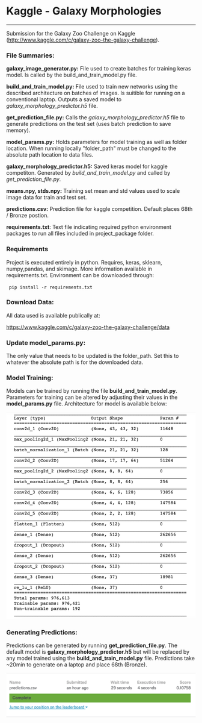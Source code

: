 # Kaggle - Galaxy Morphologies
---
Submission for the Galaxy Zoo Challenge on Kaggle (http://www.kaggle.com/c/galaxy-zoo-the-galaxy-challenge).

### File Summaries:

**galaxy_image_generator.py:** File used to create batches for training keras model. Is called by the build_and_train_model.py file.

**build_and_train_model.py:** File used to train new networks using the described architecture on batches of images. Is suitible for running on a conventional laptop. Outputs a saved model to *galaxy_morphology_predictor.h5* file.

**get_prediction_file.py:** Calls the *galaxy_morphology_predictor.h5* file to generate predictions on the test set (uses batch prediction to save memory).

**model_params.py:** Holds parameters for model training as well as folder location. When running locally "folder_path" must be changed to the absolute path location to data files.

**galaxy_morphology_predictor.h5:** Saved keras model for kaggle competiton. Generated by *build_and_train_model.py* and called by *get_prediction_file.py*.

**means.npy, stds.npy:** Training set mean and std values used to scale image data for train and test set.

**predictions.csv:** Prediction file for kaggle competition. Default places 68th / Bronze postion.

**requirements.txt**: Text file indicating required python environment packages to run all files included in project_package folder. 


### Requirements
Project is executed entirely in python. Requires, keras, sklearn, numpy,pandas, and skimage. More information available in requirements.txt. Environment can be downloaded through:

<code> pip install -r requirements.txt </code>

### Download Data:

All data used is available publically at:

https://www.kaggle.com/c/galaxy-zoo-the-galaxy-challenge/data

### Update model_params.py:

The only value that needs to be updated is the folder_path. Set this to whatever the absolute path is for the downloaded data.

### Model Training:

Models can be trained by running the file **build_and_train_model.py**. Parameters for training can be altered by adjusting their values in the **model_params.py** file. Architecture for model is available below:

![](images/final_model_summary.png)


### Generating Predictions:

Predictions can be generated by running **get_prediction_file.py**. The default model is **galaxy_morphology_predictor.h5** but will be replaced by any model trained using the **build_and_train_model.py** file. Predictions take ~20min to generate on a laptop and place 68th (Bronze).

![](images/kaggle_score.png)

